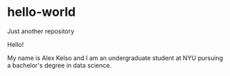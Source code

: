 # hello-world
Just another repository

Hello! 

My name is Alex Kelso and I am an undergraduate student at NYU pursuing a bachelor's degree in data science. 
